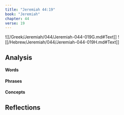 ```yaml
---
title: "Jeremiah 44:19"
book: "Jeremiah"
chapter: 44
verse: 19
---
```

![[/Greek/Jeremiah/044/Jeremiah-044-019G.md#Text]]
![[/Hebrew/Jeremiah/044/Jeremiah-044-019H.md#Text]]

## Analysis

#### Words

#### Phrases

#### Concepts

## Reflections
